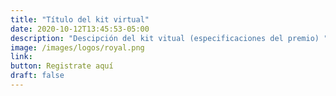 ```yaml
---
title: "Título del kit virtual"
date: 2020-10-12T13:45:53-05:00
description: "Descipción del kit vitual (especificaciones del premio) "
image: /images/logos/royal.png
link: 
button: Registrate aquí
draft: false
---
```


